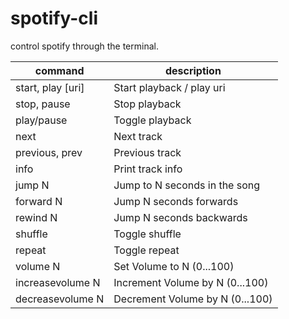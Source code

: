# spotify-cli
control spotify through the terminal.

command | description
------- | -----------
start, play [uri] | Start playback / play uri
stop, pause | Stop playback
play/pause | Toggle playback
next | Next track
previous, prev | Previous track
info | Print track info
jump N | Jump to N seconds in the song
forward N | Jump N seconds forwards
rewind N | Jump N seconds backwards
shuffle | Toggle shuffle
repeat | Toggle repeat
volume N | Set Volume to N (0...100)
increasevolume N | Increment Volume by N (0...100)
decreasevolume N | Decrement Volume by N (0...100)

